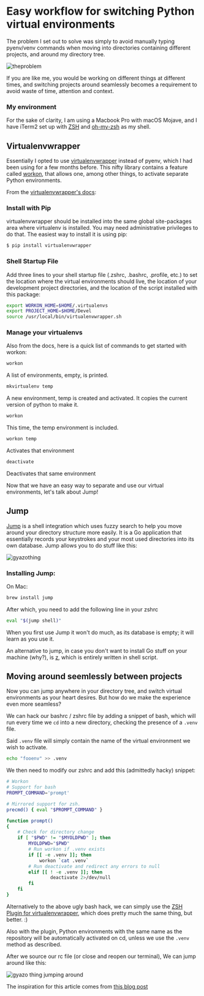 # Easy workflow for switching Python virtual environments


The problem I set out to solve was simply to avoid manually typing pyenv/venv commands
when moving into directories containing different projects, and around my directory tree.

![theproblem](https://i.gyazo.com/6ad3c719def2828f1f1f2dffc654c90a.gif)

If you are like me, you would be working on different things at different times, and
switching projects around seamlessly becomes a requirement to avoid waste of time, attention and context.

### My environment

For the sake of clarity, I am using a Macbook Pro with macOS Mojave, and I have iTerm2
set up with [ZSH](https://www.zsh.org/) and [oh-my-zsh](https://github.com/robbyrussell/oh-my-zsh) as my shell.

## Virtualenvwrapper

Essentially I opted to use [virtualenvwrapper](https://virtualenvwrapper.readthedocs.io/en/latest/#) instead of pyenv, which I had been using for a few months before.
This nifty library contains a feature called [workon](https://virtualenvwrapper.readthedocs.io/en/latest/command_ref.html#controlling-the-active-environment), that allows one, among other things, to activate separate Python environments.

From the [virtualenvwrapper's docs](https://virtualenvwrapper.readthedocs.io/en/latest/install.html):

### Install with Pip
virtualenvwrapper should be installed into the same global site-packages area where virtualenv is installed. You may need administrative privileges to do that. The easiest way to install it is using pip:

```bash
$ pip install virtualenvwrapper
```

### Shell Startup File

Add three lines to your shell startup file (.zshrc, .bashrc, .profile, etc.) to set the location where the virtual environments should live, the location of your development project directories, and the location of the script installed with this package:

```bash
export WORKON_HOME=$HOME/.virtualenvs
export PROJECT_HOME=$HOME/Devel
source /usr/local/bin/virtualenvwrapper.sh
```

### Manage your virtualenvs

Also from the docs, here is a quick list of commands to get started with workon:

```bash
workon
```
A list of environments, empty, is printed.

```bash
mkvirtualenv temp
```
A new environment, temp is created and activated.
It copies the current version of python to make it.

```bash
workon
```
This time, the temp environment is included.

```bash
workon temp
```
Activates that environment

```bash
deactivate
```
Deactivates that same environment


Now that we have an easy way to separate and use our virtual environments, let's talk about Jump!


## Jump

[Jump](https://github.com/gsamokovarov/jump) is a shell integration which uses fuzzy search to help you move around your directory structure more easily.
It is a Go application that essentially records your keystrokes and your most used directories
into its own database.
Jump allows you to do stuff like this:

![gyazothing](https://raw.githubusercontent.com/gsamokovarov/jump/master/assets/demo.gif)

###  Installing Jump:

On Mac:

```bash
brew install jump
```

After which, you need to add the following line in your zshrc

```bash
eval "$(jump shell)"
```

When you first use Jump it won't do much, as its database is empty; it will learn as you use it.

An alternative to jump, in case you don't want to install Go stuff on your machine (why?), is [z](https://github.com/rupa/z),
which is entirely written in shell script.


## Moving around seemlessly between projects

Now you can jump anywhere in your directory tree, and switch virtual environments as your heart desires.
But how do we make the experience even more seamless?

We can hack our bashrc / zshrc file by adding a snippet of bash, which will run every time we `cd` into a new directory, checking the presence of a `.venv` file.

Said `.venv` file will simply contain the name of the virtual environment we wish to activate.

```bash
echo "fooenv" >> .venv
```

We then need to modify our zshrc and add this (admittedly hacky) snippet:
```bash
# Workon
# Support for bash
PROMPT_COMMAND='prompt'

# Mirrored support for zsh.
precmd() { eval "$PROMPT_COMMAND" }

function prompt()
{
    # Check for directory change
    if [ "$PWD" != "$MYOLDPWD" ]; then
        MYOLDPWD="$PWD"
        # Run workon if .venv exists
        if [[ -e .venv ]]; then
            workon `cat .venv`
        # Run deactivate and redirect any errors to null
        elif [[ ! -e .venv ]]; then
                deactivate 2>/dev/null
        fi
    fi
}
```

Alternatively to the above ugly bash hack, we can simply use the [ZSH Plugin for virtualenvwrapper](https://github.com/robbyrussell/oh-my-zsh/tree/master/plugins/virtualenvwrapper), which does pretty much the same thing, but better. :)

Also with the plugin, Python environments with the same name as the repository will be automatically activated on cd, unless we use the `.venv` method as described.

After we source our rc file (or close and reopen our terminal),
We can jump around like this:

![gyazo thing jumping around](https://i.gyazo.com/9ffecfe8a17a51b022c1c53679dc0bb5.gif)

The inspiration for this article comes from [this blog post](https://justin.abrah.ms/dotfiles/zsh.html#sec-2-7)

